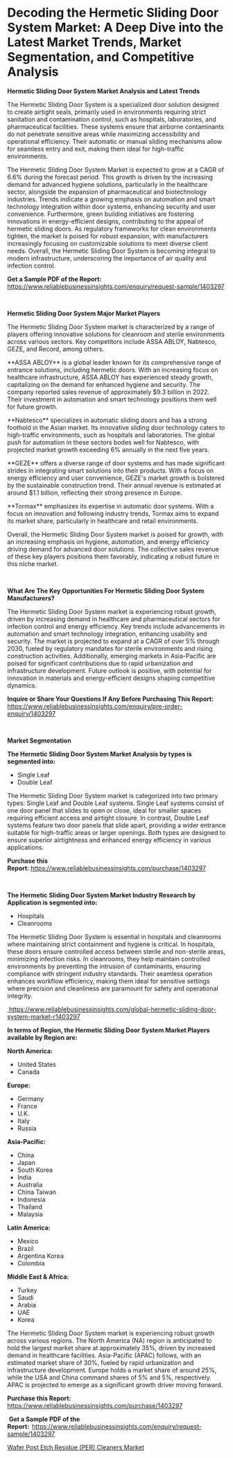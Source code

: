 <p><h1>Decoding the Hermetic Sliding Door System Market: A Deep Dive into the Latest Market Trends, Market Segmentation, and Competitive Analysis</h1></p><p><strong>Hermetic Sliding Door System Market Analysis and Latest Trends</strong></p>
<p><p>The Hermetic Sliding Door System is a specialized door solution designed to create airtight seals, primarily used in environments requiring strict sanitation and contamination control, such as hospitals, laboratories, and pharmaceutical facilities. These systems ensure that airborne contaminants do not penetrate sensitive areas while maximizing accessibility and operational efficiency. Their automatic or manual sliding mechanisms allow for seamless entry and exit, making them ideal for high-traffic environments.</p><p>The Hermetic Sliding Door System Market is expected to grow at a CAGR of 6.6% during the forecast period. This growth is driven by the increasing demand for advanced hygiene solutions, particularly in the healthcare sector, alongside the expansion of pharmaceutical and biotechnology industries. Trends indicate a growing emphasis on automation and smart technology integration within door systems, enhancing security and user convenience. Furthermore, green building initiatives are fostering innovations in energy-efficient designs, contributing to the appeal of hermetic sliding doors. As regulatory frameworks for clean environments tighten, the market is poised for robust expansion, with manufacturers increasingly focusing on customizable solutions to meet diverse client needs. Overall, the Hermetic Sliding Door System is becoming integral to modern infrastructure, underscoring the importance of air quality and infection control.</p></p>
<p><strong>Get a Sample PDF of the Report:&nbsp;</strong> <a href="https://www.reliablebusinessinsights.com/enquiry/request-sample/1403297?utm_campaign=2238&utm_medium=2&utm_source=Github&utm_content=ia&utm_term=28032025&utm_id=hermetic-sliding-door-system">https://www.reliablebusinessinsights.com/enquiry/request-sample/1403297</a></p>
<p>&nbsp;</p>
<p><strong>Hermetic Sliding Door System Major Market Players</strong></p>
<p><p>The Hermetic Sliding Door System market is characterized by a range of players offering innovative solutions for cleanroom and sterile environments across various sectors. Key competitors include ASSA ABLOY, Nabtesco, GEZE, and Record, among others.</p><p>**ASSA ABLOY** is a global leader known for its comprehensive range of entrance solutions, including hermetic doors. With an increasing focus on healthcare infrastructure, ASSA ABLOY has experienced steady growth, capitalizing on the demand for enhanced hygiene and security. The company reported sales revenue of approximately $9.3 billion in 2022. Their investment in automation and smart technology positions them well for future growth.</p><p>**Nabtesco** specializes in automatic sliding doors and has a strong foothold in the Asian market. Its innovative sliding door technology caters to high-traffic environments, such as hospitals and laboratories. The global push for automation in these sectors bodes well for Nabtesco, with projected market growth exceeding 6% annually in the next five years.</p><p>**GEZE** offers a diverse range of door systems and has made significant strides in integrating smart solutions into their products. With a focus on energy efficiency and user convenience, GEZE's market growth is bolstered by the sustainable construction trend. Their annual revenue is estimated at around $1.1 billion, reflecting their strong presence in Europe.</p><p>**Tormax** emphasizes its expertise in automatic door systems. With a focus on innovation and following industry trends, Tormax aims to expand its market share, particularly in healthcare and retail environments.</p><p>Overall, the Hermetic Sliding Door System market is poised for growth, with an increasing emphasis on hygiene, automation, and energy efficiency driving demand for advanced door solutions. The collective sales revenue of these key players positions them favorably, indicating a robust future in this niche market.</p></p>
<p>&nbsp;</p>
<p><strong>What Are The Key Opportunities For Hermetic Sliding Door System Manufacturers?</strong></p>
<p><p>The Hermetic Sliding Door System market is experiencing robust growth, driven by increasing demand in healthcare and pharmaceutical sectors for infection control and energy efficiency. Key trends include advancements in automation and smart technology integration, enhancing usability and security. The market is projected to expand at a CAGR of over 5% through 2030, fueled by regulatory mandates for sterile environments and rising construction activities. Additionally, emerging markets in Asia-Pacific are poised for significant contributions due to rapid urbanization and infrastructure development. Future outlook is positive, with potential for innovation in materials and energy-efficient designs shaping competitive dynamics.</p></p>
<p><strong>Inquire or Share Your Questions If Any Before Purchasing This Report:</strong> <a href="https://www.reliablebusinessinsights.com/enquiry/pre-order-enquiry/1403297?utm_campaign=2238&utm_medium=2&utm_source=Github&utm_content=ia&utm_term=28032025&utm_id=hermetic-sliding-door-system">https://www.reliablebusinessinsights.com/enquiry/pre-order-enquiry/1403297</a></p>
<p>&nbsp;</p>
<p><strong>Market Segmentation</strong></p>
<p><strong>The Hermetic Sliding Door System Market Analysis by types is segmented into:</strong></p>
<p><ul><li>Single Leaf</li><li>Double Leaf</li></ul></p>
<p><p>The Hermetic Sliding Door System market is categorized into two primary types: Single Leaf and Double Leaf systems. Single Leaf systems consist of one door panel that slides to open or close, ideal for smaller spaces requiring efficient access and airtight closure. In contrast, Double Leaf systems feature two door panels that slide apart, providing a wider entrance suitable for high-traffic areas or larger openings. Both types are designed to ensure superior airtightness and enhanced energy efficiency in various applications.</p></p>
<p><strong>Purchase this Report:&nbsp;</strong><a href="https://www.reliablebusinessinsights.com/purchase/1403297?utm_campaign=2238&utm_medium=2&utm_source=Github&utm_content=ia&utm_term=28032025&utm_id=hermetic-sliding-door-system">https://www.reliablebusinessinsights.com/purchase/1403297</a></p>
<p>&nbsp;</p>
<p><strong>The Hermetic Sliding Door System Market Industry Research by Application is segmented into:</strong></p>
<p><ul><li>Hospitals</li><li>Cleanrooms</li></ul></p>
<p><p>The Hermetic Sliding Door System is essential in hospitals and cleanrooms where maintaining strict containment and hygiene is critical. In hospitals, these doors ensure controlled access between sterile and non-sterile areas, minimizing infection risks. In cleanrooms, they help maintain controlled environments by preventing the intrusion of contaminants, ensuring compliance with stringent industry standards. Their seamless operation enhances workflow efficiency, making them ideal for sensitive settings where precision and cleanliness are paramount for safety and operational integrity.</p></p>
<p><a href="https://www.reliablebusinessinsights.com/global-hermetic-sliding-door-system-market-r1403297?utm_campaign=2238&utm_medium=2&utm_source=Github&utm_content=ia&utm_term=28032025&utm_id=hermetic-sliding-door-system">&nbsp;https://www.reliablebusinessinsights.com/global-hermetic-sliding-door-system-market-r1403297</a></p>
<p><strong>In terms of Region, the Hermetic Sliding Door System Market Players available by Region are:</strong></p>
<p>
    <p> <strong> North America: </strong>
        <ul>
            <li>United States</li>
            <li>Canada</li>
        </ul>
        </p> 
    <p> <strong> Europe: </strong>
        <ul>
            <li>Germany</li>
            <li>France</li>
            <li>U.K.</li>
            <li>Italy</li>
            <li>Russia</li>
        </ul>
        </p> 
    <p> <strong> Asia-Pacific: </strong>
        <ul>
            <li>China</li>
            <li>Japan</li>
            <li>South Korea</li>
            <li>India</li>
            <li>Australia</li>
            <li>China Taiwan</li>
            <li>Indonesia</li>
            <li>Thailand</li>
            <li>Malaysia</li>
        </ul>
        </p> 
    <p> <strong> Latin America: </strong>
        <ul>
            <li>Mexico</li>
            <li>Brazil</li>
            <li>Argentina Korea</li>
            <li>Colombia</li>
        </ul>
        </p> 
    <p> <strong> Middle East & Africa: </strong>
        <ul>
            <li>Turkey</li>
            <li>Saudi</li>
            <li>Arabia</li>
            <li>UAE</li>
            <li>Korea</li>
        </ul>
    </p>
    </p>
<p><p>The Hermetic Sliding Door System market is experiencing robust growth across various regions. The North America (NA) region is anticipated to hold the largest market share at approximately 35%, driven by increased demand in healthcare facilities. Asia-Pacific (APAC) follows, with an estimated market share of 30%, fueled by rapid urbanization and infrastructure development. Europe holds a market share of around 25%, while the USA and China command shares of 5% and 5%, respectively. APAC is projected to emerge as a significant growth driver moving forward.</p></p>
<p><strong>Purchase this Report: </strong><a href="https://www.reliablebusinessinsights.com/purchase/1403297?utm_campaign=2238&utm_medium=2&utm_source=Github&utm_content=ia&utm_term=28032025&utm_id=hermetic-sliding-door-system">https://www.reliablebusinessinsights.com/purchase/1403297</a></p>
<p>&nbsp;<strong>Get a Sample PDF of the Report:&nbsp;&nbsp;</strong><a href="https://www.reliablebusinessinsights.com/enquiry/request-sample/1403297?utm_campaign=2238&utm_medium=2&utm_source=Github&utm_content=ia&utm_term=28032025&utm_id=hermetic-sliding-door-system">https://www.reliablebusinessinsights.com/enquiry/request-sample/1403297</a></p>
<p><strong></strong></p>
<p><p><a href="https://github.com/SanjidaMahmud54/Market-Research-Report-List-2/blob/main/wafer-post-etch-residue-per-cleaners-market.md?utm_campaign=2238&utm_medium=2&utm_source=Github&utm_content=ia&utm_term=28032025&utm_id=hermetic-sliding-door-system">Wafer Post Etch Residue (PER) Cleaners Market</a></p></p>